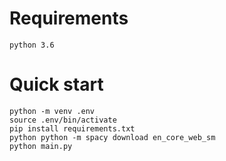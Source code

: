 # Requirements
`python 3.6`

# Quick start
```
python -m venv .env
source .env/bin/activate
pip install requirements.txt
python python -m spacy download en_core_web_sm
python main.py
```

